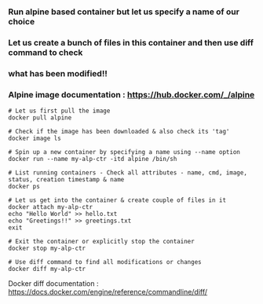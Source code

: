 ### Run alpine based container but let us specify a name of our choice
### Let us create a bunch of files in this container and then use diff command to check
### what has been modified!!
### Alpine image documentation : https://hub.docker.com/_/alpine

```
# Let us first pull the image
docker pull alpine

# Check if the image has been downloaded & also check its 'tag'
docker image ls

# Spin up a new container by specifying a name using --name option
docker run --name my-alp-ctr -itd alpine /bin/sh

# List running containers - Check all attributes - name, cmd, image, status, creation timestamp & name
docker ps

# Let us get into the container & create couple of files in it
docker attach my-alp-ctr
echo "Hello World" >> hello.txt
echo "Greetings!!" >> greetings.txt
exit

# Exit the container or explicitly stop the container
docker stop my-alp-ctr

# Use diff command to find all modifications or changes
docker diff my-alp-ctr

```

Docker diff documentation : https://docs.docker.com/engine/reference/commandline/diff/
